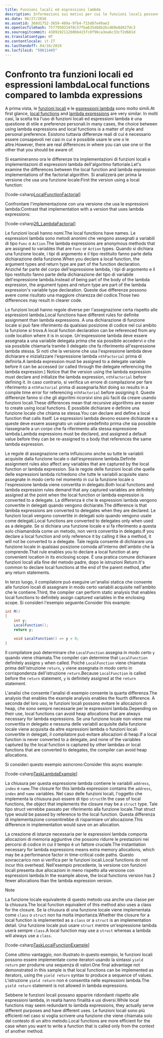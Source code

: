 ```yaml
---
title: Funzioni locali ed espressioni lambda
description: Informazioni sui motivi per cui le funzioni locali possono essere una scelta migliore rispetto alle espressioni lambda.
ms.date: 06/27/2016
ms.assetid: 368d1752-3659-489a-97b4-f15d87e49ae3
ms.openlocfilehash: 7577950314f8c57fba635db8b2bcd69e8d427dc3
ms.sourcegitcommit: 438919211260bb415fc8f96ca3eabc33cf2d681d
ms.translationtype: HT
ms.contentlocale: it-IT
ms.lasthandoff: 04/16/2019
ms.locfileid: "59611445"
---
```

# <a name="local-functions-compared-to-lambda-expressions"></a><span data-ttu-id="db8f0-103">Confronto tra funzioni locali ed espressioni lambda</span><span class="sxs-lookup"><span data-stu-id="db8f0-103">Local functions compared to lambda expressions</span></span>

<span data-ttu-id="db8f0-104">A prima vista, le [funzioni locali](programming-guide/classes-and-structs/local-functions.md) e le [espressioni lambda](./programming-guide/statements-expressions-operators/lambda-expressions.md) sono molto simili.</span><span class="sxs-lookup"><span data-stu-id="db8f0-104">At first glance, [local functions](programming-guide/classes-and-structs/local-functions.md) and [lambda expressions](./programming-guide/statements-expressions-operators/lambda-expressions.md) are very similar.</span></span> <span data-ttu-id="db8f0-105">In molti casi, la scelta tra l'uso di funzioni locali ed espressioni lambda è una questione di stile e preferenze personali.</span><span class="sxs-lookup"><span data-stu-id="db8f0-105">In many cases, the choice between using lambda expressions and local functions is a matter of style and personal preference.</span></span> <span data-ttu-id="db8f0-106">Esistono tuttavia differenze reali di cui è necessario essere consapevoli nei casi in cui è possibile usare le une o le altre.</span><span class="sxs-lookup"><span data-stu-id="db8f0-106">However, there are real differences in where you can use one or the other that you should be aware of.</span></span>

<span data-ttu-id="db8f0-107">Si esamineranno ora le differenze tra implementazioni di funzioni locali e implementazioni di espressioni lambda dell'algoritmo fattoriale.</span><span class="sxs-lookup"><span data-stu-id="db8f0-107">Let's examine the differences between the local function and lambda expression implementations of the factorial algorithm.</span></span> <span data-ttu-id="db8f0-108">Si analizzerà per prima la versione che usa una funzione locale:</span><span class="sxs-lookup"><span data-stu-id="db8f0-108">First the version using a local function:</span></span>

[!code-csharp[LocalFunctionFactorial](../../samples/snippets/csharp/new-in-7/MathUtilities.cs#37_LocalFunctionFactorial "Recursive factorial using local function")]

<span data-ttu-id="db8f0-109">Confrontare l'implementazione con una versione che usa le espressioni lambda:</span><span class="sxs-lookup"><span data-stu-id="db8f0-109">Contrast that implementation with a version that uses lambda expressions:</span></span>

[!code-csharp[26_LambdaFactorial](../../samples/snippets/csharp/new-in-7/MathUtilities.cs#38_LambdaFactorial "Recursive factorial using lambda expressions")]

<span data-ttu-id="db8f0-110">Le funzioni locali hanno nomi.</span><span class="sxs-lookup"><span data-stu-id="db8f0-110">The local functions have names.</span></span> <span data-ttu-id="db8f0-111">Le espressioni lambda sono metodi anonimi che vengono assegnati a variabili di tipo `Func` o `Action`.</span><span class="sxs-lookup"><span data-stu-id="db8f0-111">The lambda expressions are anonymous methods that are assigned to variables that are `Func` or `Action` types.</span></span> <span data-ttu-id="db8f0-112">Quando si dichiara una funzione locale, i tipi di argomento e il tipo restituito fanno parte della dichiarazione della funzione.</span><span class="sxs-lookup"><span data-stu-id="db8f0-112">When you declare a local function, the argument types and return type are part of the function declaration.</span></span> <span data-ttu-id="db8f0-113">Anziché far parte del corpo dell'espressione lambda, i tipi di argomento e il tipo restituito fanno parte della dichiarazione del tipo di variabile dell'espressione lambda.</span><span class="sxs-lookup"><span data-stu-id="db8f0-113">Instead of being part of the body of the lambda expression, the argument types and return type are part of the lambda expression's variable type declaration.</span></span> <span data-ttu-id="db8f0-114">Queste due differenze possono avere come risultato una maggiore chiarezza del codice.</span><span class="sxs-lookup"><span data-stu-id="db8f0-114">Those two differences may result in clearer code.</span></span>

<span data-ttu-id="db8f0-115">Le funzioni locali hanno regole diverse per l'assegnazione certa rispetto alle espressioni lambda.</span><span class="sxs-lookup"><span data-stu-id="db8f0-115">Local functions have different rules for definite assignment than lambda expressions.</span></span> <span data-ttu-id="db8f0-116">A una dichiarazione di funzione locale si può fare riferimento da qualsiasi posizione di codice nel cui ambito la funzione si trova.</span><span class="sxs-lookup"><span data-stu-id="db8f0-116">A local function declaration can be referenced from any code location where it is in scope.</span></span> <span data-ttu-id="db8f0-117">Un'espressione lambda deve essere assegnata a una variabile delegata prima che sia possibile accedervi o che sia possibile chiamarla tramite il delegato che fa riferimento all'espressione lambda stessa. Si noti che la versione che usa l'espressione lambda deve dichiarare e inizializzare l'espressione lambda `nthFactorial` prima di definirla.</span><span class="sxs-lookup"><span data-stu-id="db8f0-117">A lambda expression must be assigned to a delegate variable before it can be accessed (or called through the delegate referencing the lambda expression.) Notice that the version using the lambda expression must declare and initialize the lambda expression, `nthFactorial` before defining it.</span></span> <span data-ttu-id="db8f0-118">In caso contrario, si verifica un errore di compilazione per fare riferimento a `nthFactorial` prima di assegnarla.</span><span class="sxs-lookup"><span data-stu-id="db8f0-118">Not doing so results in a compile time error for referencing `nthFactorial` before assigning it.</span></span>
<span data-ttu-id="db8f0-119">Queste differenze fanno sì che gli algoritmi ricorsivi sino più facili da creare usando funzioni locali.</span><span class="sxs-lookup"><span data-stu-id="db8f0-119">These differences mean that recursive algorithms are easier to create using local functions.</span></span> <span data-ttu-id="db8f0-120">È possibile dichiarare e definire una funzione locale che chiama se stessa.</span><span class="sxs-lookup"><span data-stu-id="db8f0-120">You can declare and define a local function that calls itself.</span></span> <span data-ttu-id="db8f0-121">Le espressioni lambda devono essere dichiarate e a queste deve essere assegnato un valore predefinito prima che sia possibile riassegnarle a un corpo che fa riferimento alla stessa espressione lambda.</span><span class="sxs-lookup"><span data-stu-id="db8f0-121">Lambda expressions must be declared, and assigned a default value before they can be re-assigned to a body that references the same lambda expression.</span></span>

<span data-ttu-id="db8f0-122">Le regole di assegnazione certa influiscono anche su tutte le variabili acquisite dalla funzione locale o dall'espressione lambda.</span><span class="sxs-lookup"><span data-stu-id="db8f0-122">Definite assignment rules also affect any variables that are captured by the local function or lambda expression.</span></span> <span data-ttu-id="db8f0-123">Sia le regole delle funzioni locali che quelle delle espressioni lambda richiedono che tutte le variabili acquisite siano assegnate in modo certo nel momento in cui la funzione locale o l'espressione lambda viene convertita in delegato.</span><span class="sxs-lookup"><span data-stu-id="db8f0-123">Both local functions and lambda expression rules demand that any captured variables are definitely assigned at the point when the local function or lambda expression is converted to a delegate.</span></span> <span data-ttu-id="db8f0-124">La differenza è che le espressioni lambda vengono convertite in delegati quando vengono dichiarate.</span><span class="sxs-lookup"><span data-stu-id="db8f0-124">The difference is that lambda expressions are converted to delegates when they are declared.</span></span> <span data-ttu-id="db8f0-125">Le funzioni locali vengono convertite in delegati solo quando vengono usate come delegati.</span><span class="sxs-lookup"><span data-stu-id="db8f0-125">Local functions are converted to delegates only when used as a delegate.</span></span> <span data-ttu-id="db8f0-126">Se si dichiara una funzione locale e si fa riferimento a questa solo chiamandola come un metodo, non verrà convertita in delegato.</span><span class="sxs-lookup"><span data-stu-id="db8f0-126">If you declare a local function and only reference it by calling it like a method, it will not be converted to a delegate.</span></span> <span data-ttu-id="db8f0-127">Tale regola consente di dichiarare una funzione locale in qualsiasi posizione comoda all'interno dell'ambito che la comprende.</span><span class="sxs-lookup"><span data-stu-id="db8f0-127">That rule enables you to declare a local function at any convenient location in its enclosing scope.</span></span> <span data-ttu-id="db8f0-128">È una pratica comune dichiarare funzioni locali alla fine del metodo padre, dopo le istruzioni Return.</span><span class="sxs-lookup"><span data-stu-id="db8f0-128">It's common to declare local functions at the end of the parent method, after any return statements.</span></span>

<span data-ttu-id="db8f0-129">In terzo luogo, il compilatore può eseguire un'analisi statica che consente alle funzioni locali di assegnare in modo certo variabili acquisite nell'ambito che le contiene.</span><span class="sxs-lookup"><span data-stu-id="db8f0-129">Third, the compiler can perform static analysis that enables local functions to definitely assign captured variables in the enclosing scope.</span></span> <span data-ttu-id="db8f0-130">Si consideri l'esempio seguente:</span><span class="sxs-lookup"><span data-stu-id="db8f0-130">Consider this example:</span></span>

```csharp
int M()
{
    int y;
    LocalFunction();
    return y;

    void LocalFunction() => y = 0;
}
```

<span data-ttu-id="db8f0-131">Il compilatore può determinare che `LocalFunction` assegna in modo certo `y` quando viene chiamata.</span><span class="sxs-lookup"><span data-stu-id="db8f0-131">The compiler can determine that `LocalFunction` definitely assigns `y` when called.</span></span> <span data-ttu-id="db8f0-132">Poiché `LocalFunction` viene chiamata prima dell'istruzione `return`, `y` viene assegnata in modo certo in corrispondenza dell'istruzione `return`.</span><span class="sxs-lookup"><span data-stu-id="db8f0-132">Because `LocalFunction` is called before the `return` statement, `y` is definitely assigned at the `return` statement.</span></span>

<span data-ttu-id="db8f0-133">L'analisi che consente l'analisi di esempio consente la quarta differenza.</span><span class="sxs-lookup"><span data-stu-id="db8f0-133">The analysis that enables the example analysis enables the fourth difference.</span></span>
<span data-ttu-id="db8f0-134">A seconda del loro uso, le funzioni locali possono evitare le allocazioni di heap, che sono sempre necessarie per le espressioni lambda.</span><span class="sxs-lookup"><span data-stu-id="db8f0-134">Depending on their use, local functions can avoid heap allocations that are always necessary for lambda expressions.</span></span> <span data-ttu-id="db8f0-135">Se una funzione locale non viene mai convertita in delegato e nessuna delle variabili acquisite dalla funzione locale viene acquisita da altre espressioni lambda o funzioni locali convertite in delegati, il compilatore può evitare allocazioni di heap.</span><span class="sxs-lookup"><span data-stu-id="db8f0-135">If a local function is never converted to a delegate, and none of the variables captured by the local function is captured by other lambdas or local functions that are converted to delegates, the compiler can avoid heap allocations.</span></span> 

<span data-ttu-id="db8f0-136">Si consideri questo esempio asincrono:</span><span class="sxs-lookup"><span data-stu-id="db8f0-136">Consider this async example:</span></span>

[!code-csharp[TaskLambdaExample](../../samples/snippets/csharp/new-in-7/AsyncWork.cs#36_TaskLambdaExample "Task returning method with lambda expression")]

<span data-ttu-id="db8f0-137">La chiusura per questa espressione lambda contiene le variabili `address`, `index` e `name`.</span><span class="sxs-lookup"><span data-stu-id="db8f0-137">The closure for this lambda expression contains the `address`, `index` and `name` variables.</span></span> <span data-ttu-id="db8f0-138">Nel caso delle funzioni locali, l'oggetto che implementa la chiusura può essere di tipo `struct`</span><span class="sxs-lookup"><span data-stu-id="db8f0-138">In the case of local functions, the object that implements the closure may be a `struct` type.</span></span> <span data-ttu-id="db8f0-139">Tale tipo struct verrebbe passato per riferimento alla funzione locale.</span><span class="sxs-lookup"><span data-stu-id="db8f0-139">That struct type would be passed by reference to the local function.</span></span> <span data-ttu-id="db8f0-140">Questa differenza di implementazione consentirebbe di risparmiare un'allocazione.</span><span class="sxs-lookup"><span data-stu-id="db8f0-140">This difference in implementation would save on an allocation.</span></span>

<span data-ttu-id="db8f0-141">La creazione di istanze necessaria per le espressioni lambda comporta allocazioni di memoria aggiuntive che possono ridurre le prestazioni nei percorsi di codice in cui il tempo è un fattore cruciale.</span><span class="sxs-lookup"><span data-stu-id="db8f0-141">The instantiation necessary for lambda expressions means extra memory allocations, which may be a performance factor in time-critical code paths.</span></span>
<span data-ttu-id="db8f0-142">Questo sovraccarico non si verifica per le funzioni locali.</span><span class="sxs-lookup"><span data-stu-id="db8f0-142">Local functions do not incur this overhead.</span></span> <span data-ttu-id="db8f0-143">Nell'esempio precedente, la versione con funzioni locali presenta due allocazioni in meno rispetto alla versione con espressioni lambda.</span><span class="sxs-lookup"><span data-stu-id="db8f0-143">In the example above, the local functions version has 2 fewer allocations than the lambda expression version.</span></span>

> [!NOTE]
> <span data-ttu-id="db8f0-144">La funzione locale equivalente di questo metodo usa anche una classe per la chiusura.</span><span class="sxs-lookup"><span data-stu-id="db8f0-144">The local function equivalent of this method also uses a class for the closure.</span></span> <span data-ttu-id="db8f0-145">Se la chiusura di una funzione locale viene implementata come `class` o `struct` non ha molta importanza.</span><span class="sxs-lookup"><span data-stu-id="db8f0-145">Whether the closure for a local function is implemented as a `class` or a `struct` is an implementation detail.</span></span> <span data-ttu-id="db8f0-146">Una funzione locale può usare `struct` mentre un'espressione lambda userà sempre `class`.</span><span class="sxs-lookup"><span data-stu-id="db8f0-146">A local function may use a `struct` whereas a lambda will always use a `class`.</span></span>

[!code-csharp[TaskLocalFunctionExample](../../samples/snippets/csharp/new-in-7/AsyncWork.cs#TaskExample "Task returning method with local function")]

<span data-ttu-id="db8f0-147">Come ultimo vantaggio, non illustrato in questo esempio, le funzioni locali possono essere implementate come iteratori usando la sintassi `yield return` per produrre una sequenza di valori.</span><span class="sxs-lookup"><span data-stu-id="db8f0-147">One final advantage not demonstrated in this sample is that local functions can be implemented as iterators, using the `yield return` syntax to produce a sequence of values.</span></span> <span data-ttu-id="db8f0-148">L'istruzione `yield return` non è consentita nelle espressioni lambda.</span><span class="sxs-lookup"><span data-stu-id="db8f0-148">The `yield return` statement is not allowed in lambda expressions.</span></span>

<span data-ttu-id="db8f0-149">Sebbene le funzioni locali possano apparire ridondanti rispetto alle espressioni lambda, in realtà hanno finalità e usi diversi.</span><span class="sxs-lookup"><span data-stu-id="db8f0-149">While local functions may seem redundant to lambda expressions, they actually serve different purposes and have different uses.</span></span>
<span data-ttu-id="db8f0-150">Le funzioni locali sono più efficienti nel caso si voglia scrivere una funzione che viene chiamata solo dal contesto di un altro metodo.</span><span class="sxs-lookup"><span data-stu-id="db8f0-150">Local functions are more efficient for the case when you want to write a function that is called only from the context of another method.</span></span>
